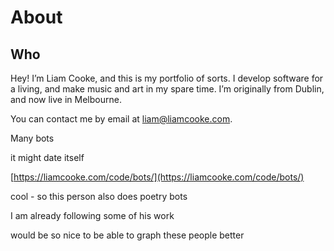 # About

## Who

Hey! I’m Liam Cooke, and this is my portfolio of sorts. I develop software for a living, and make music and art in my spare time. I’m originally from Dublin, and now live in Melbourne.

You can contact me by email at [liam@liamcooke.com](mailto:liam@liamcooke.com).

Many bots

it might date itself

[https://liamcooke.com/code/bots/](https://liamcooke.com/code/bots/)

cool - so this person also does poetry bots

I am already following some of his work

would be so nice to be able to graph these people better

